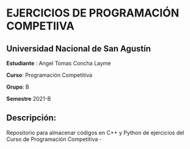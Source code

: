 # EJERCICIOS DE PROGRAMACIÓN COMPETIIVA
## **Universidad Nacional de San Agustín**

**Estudiante** : Angel Tomas Concha Layme

**Curso**: Programación Competitiva

**Grupo**: B

**Semestre** 2021-B

## Descripción:
Repositorio para almacenar códigos en C++ y Python de ejercicios del Curso de Programación Competitiva - 
